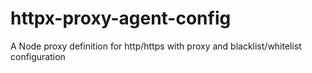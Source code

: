 # httpx-proxy-agent-config
A Node proxy definition for http/https with proxy and blacklist/whitelist configuration
